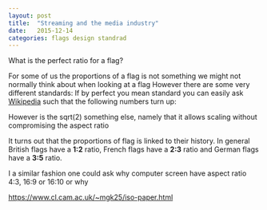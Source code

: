 ```yaml
---
layout: post
title:  "Streaming and the media industry"
date:   2015-12-14
categories: flags design standrad
---
```

What is the perfect ratio for a flag?

For some of us the proportions of a flag is not something we might not normally think about when looking at a flag 
However there are some very different standards:
If by perfect you mean standard you can easily ask [Wikipedia][wikipedia] such that the following numbers turn up:


However is the sqrt(2) something else, namely that it allows scaling without compromising the aspect ratio

It turns out that the proportions of flag is linked to their history. In general British flags have a **1:2** ratio, French flags have a **2:3** ratio and German flags have a **3:5** ratio.

I a similar fashion one could ask why computer screen have aspect ratio 4:3, 16:9 or 16:10 or why 

[crw-ratio]:      http://www.crwflags.com/fotw/flags/xf-rati.html
[wikipedia]:   https://en.wikipedia.org/wiki/National_flags_proportions_by_country
[w-papersize]: https://en.wikipedia.org/wiki/Paper_size
https://www.cl.cam.ac.uk/~mgk25/iso-paper.html
